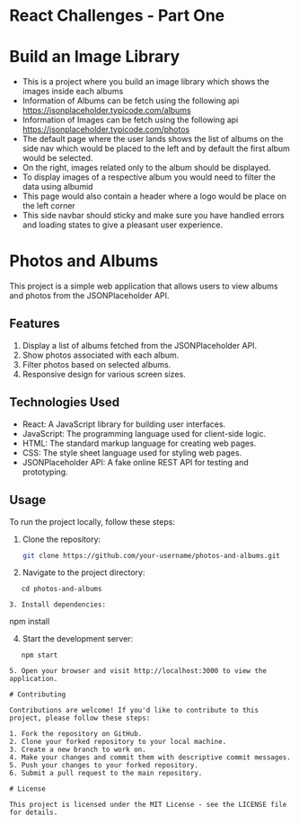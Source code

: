 # React Challenges - Part One

# Build an Image Library

- This is a project where you build an image library which shows the images inside each albums
- Information of Albums can be fetch using the following api https://jsonplaceholder.typicode.com/albums
- Information of Images can be fetch using the following api https://jsonplaceholder.typicode.com/photos
- The default page where the user lands shows the list of albums on the side nav which would be placed to the left and by default the first album would be selected.
- On the right, images related only to the album should be displayed.
- To display images of a respective album you would need to filter the data using albumid
- This page would also contain a header where a logo would be place on the left corner
- This side navbar should sticky and make sure you have handled errors and loading states to give a pleasant user experience.

# Photos and Albums

This project is a simple web application that allows users to view albums and photos from the JSONPlaceholder API.

## Features

1. Display a list of albums fetched from the JSONPlaceholder API.
2. Show photos associated with each album.
3. Filter photos based on selected albums.
4. Responsive design for various screen sizes.

## Technologies Used

- React: A JavaScript library for building user interfaces.
- JavaScript: The programming language used for client-side logic.
- HTML: The standard markup language for creating web pages.
- CSS: The style sheet language used for styling web pages.
- JSONPlaceholder API: A fake online REST API for testing and prototyping.

## Usage

To run the project locally, follow these steps:

1. Clone the repository:

   ```bash
   git clone https://github.com/your-username/photos-and-albums.git

2. Navigate to the project directory:

```
   cd photos-and-albums

3. Install dependencies:

```
   npm install

4. Start the development server:

```
   npm start

5. Open your browser and visit http://localhost:3000 to view the application.

# Contributing

Contributions are welcome! If you'd like to contribute to this project, please follow these steps:

1. Fork the repository on GitHub.
2. Clone your forked repository to your local machine.
3. Create a new branch to work on.
4. Make your changes and commit them with descriptive commit messages.
5. Push your changes to your forked repository.
6. Submit a pull request to the main repository.

# License

This project is licensed under the MIT License - see the LICENSE file for details.